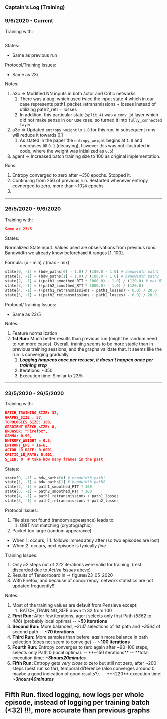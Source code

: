 ### Captain's Log (Training)


### 9/6/2020 - Current
Training with:
``` json

```

States:
* Same as previous run

Protocol/Training Issues: 
* Same as 23/

Notes:
1. a3c => Modified NN inputs in both Actor and Critic networks
    1. There was a [bug](https://github.com/hongzimao/pensieve/issues/20), which used twice the input state 4
   which in our case represents path1_packet_retransmissions + losses instead of utilizing path2_retr + losses
    2.  In addition, this particular state (`split_4`) was a `conv_1d` layer which did not make sense in our use case, so turned it into `fully_connected layer`
2. a3c => Updated `entropy_weight` to `1.0` for this run, in subsequent runs will reduce it towards 0.1
    1. As stated in the paper the `entropy_weight` begins at `1.0` and decreases till `0.1` (decaying), however this was not
    illustrated in code, where the weight was initialized as `0.5`!
3. agent => Increased batch training size to 100 as original implementation.

Runs:
1. Entropy converged to zero after ~350 epochs. Stopped it.
2. Continuing from 256 of previous run. Restarted whenever entropy covnerged to zero, more than ~1024 epochs
3. 
---

### 26/5/2020 - 9/6/2020
Training with:
``` json
Same as 23/5
```
States:

Normalized State input.
Values used are observations from previous runs.
Bandwidth we already know beforehand it ranges [1, 100].

Formula: (x - min) / (max - mix)
``` python
state[0, -1] = (bdw_paths[0] - 1.0) / (100.0 - 1.0) # bandwidth path1
state[1, -1] = (bdw_paths[1] - 1.0) / (100.0 - 1.0) # bandwidth path2
state[2, -1] = ((path1_smoothed_RTT * 1000.0) - 1.0) / (120.0) # max RTT so far 120ms 
state[3, -1] = ((path2_smoothed_RTT * 1000.0) - 1.0) / (120.0)
state[4, -1] = ((path1_retransmissions + path1_losses) - 0.0) / 20.0
state[5, -1] = ((path2_retransmissions + path2_losses) - 0.0) / 20.0
```

Protocol/Training Issues:
* Same as 23/5

Notes: 
1. Feature normalization
2. **1st Run:** Much better results than previous run (might be random need to run more cases). Overall, training seems to be more stable than in previous training sessions, and the graphs validate that. It seems like the run is converging gradually.
    1. ***Logging happens once per request, it doesn't happen once per training step*** 
    2. Iterations: ~350
    3. Execution time: Similar to 23/5
---


### 23/5/2020 - 26/5/2020

Training with:
``` json
BATCH_TRAINING_SIZE: 32,
GRAPHS_SIZE : 57,
TOPOLOGIES_SIZE: 100,
GRADIENT_BATCH_sIZE: 8,
BROWSER: "Firefox",
GAMMA: 0.99,
ENTROPY_WEIGHT = 0.5,
ENTROPY_EPS = 1e-6,
ACTOR_LR_RATE: 0.0001,
CRITIC_LR_RATE: 0.001,
S_LEN: 8  # take how many frames in the past
```
States: 
``` python
state[0, -1] = bdw_paths[0] # bandwidth path1
state[1, -1] = bdw_paths[1] # bandwidth path2
state[2, -1] = path1_smoothed_RTT * 100
state[3, -1] = path2_smoothed_RTT * 100
state[4, -1] = path1_retransmissions + path1_losses
state[5, -1] = path2_retransmissions + path2_losses
```

Protocol Issues:
1. File size not found (random appearance) leads to:
    1. OBIT Not matching (cryptographic)
2. Packet too large (random appearance)

- When 1. occurs, 1.1. follows immediately after (so two episodes are lost)
- When 2. occurs, next episode is typically _fine_


Training Issues: 
1. Only _52_ steps out of _222_ iterations were valid for training. (rest discarded due to _Active Issues_ above)
2. Results of Tensorboard in => figures/23_05_2020
3. With Firefox, and because of concurrency, network statistics are not updated frequently!!! 

Notes: 
1. Most of the training values are default from Pensieve except:
    1. BATCH_TRAINING_SIZE down to 32 from 100 
2. **First Run:** After few iterations, agent selects only first Path (_5362_ to _486_) (probably local optima) -- **~50 iterations**
3. **Second Run:** More balanced, _~2147_ selections of 1st path and _~3564_ of second path -- **~70 iterations**
4. **Third Run:** More samples than before, again more balance in path selection (does not seem to converge) -- **~100 iterations**
5. **Fourth Run:** Entropy converges to zero again after ~90-100 steps, selects only Path 0 (local optima). -- **~150 iterations** -- **total execution time: ***~3hours20minutes***
6. **Fifth Run:** Entropy gets _very close_ to zero but still not zero, after ~200 steps (best run so far), temporal difference (also converges around 0, maybe a good indication of good results?). -- **~220** execution time: ***~3hours40minutes***

**Fifth Run. fixed logging, now logs per whole episode, instead of logging per training batch (<32) !!!, more accurate than previous graphs**
---
